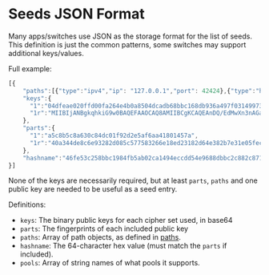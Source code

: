 Seeds JSON Format
=================

Many apps/switches use JSON as the storage format for the list of seeds.  This definition is just the common patterns, some switches may support additional keys/values.

Full example:

```js
[{
    "paths":[{"type":"ipv4","ip": "127.0.0.1","port": 42424},{"type":"http","http":"http://127.0.0.1"}],
    "keys":{
      "1":"04dfeae020ffd00fa264e4b0a8504dcadb68bbc168db936a497f03149973f844428466d019b3f397c9",
      "1r":"MIIBIjANBgkqhkiG9w0BAQEFAAOCAQ8AMIIBCgKCAQEAnDQ/EdMwXn3nAGaEH3bM37xbG71M41iQTnE56xh+RS8kvjAaEG3mxqcezEFyLTuhb8oraoQeHvD8mmCdm+NNpuYUgx3SmnwGO91JsVnVHi94kL5P9UzT501k43nJq+Lnjx5FamFyDDVulAGiOuw4HQHqBuiGsjqQzRO7CclQtlBNewPQUrwoVG7K60+8EIpNuD6opyC6fH1XYNtx10G8hyN1bEyRN+9xsgW3I8Yw8sbPjFhuZGfM0nlgevdG4n+cJaG0fVdag1tx08JiWDlYm3wUWCivLeQTOLKrkVULnPw06YxvWdUURg742avZqMKhZTGsHJgHJir3Tfw9kk0eFwIDAQAB"
    },
    "parts":{
      "1":"a5c8b5c8a630c84dc01f92d2e5af6aa41801457a",
      "1r":"40a344de8c6e93282d085c577583266e18ed23182d64e382b7e31e05fec57d67"
    },
    "hashname":"46fe53c258bbc1984fb5ab02ca1494eccdd54e9688dbbc2c882c8713f1cc4cf3"
}]
```

None of the keys are necessarily required, but at least `parts`, `paths` and one public key are needed to be useful as a seed entry.

Definitions:

* `keys`: The binary public keys for each cipher set used, in base64
* `parts`: The fingerprints of each included public key
* `paths`: Array of path objects, as defined in [paths](protocol.md#paths).
* `hashname`: The 64-character hex value (must match the `parts` if included).
* `pools`: Array of string names of what pools it supports.
